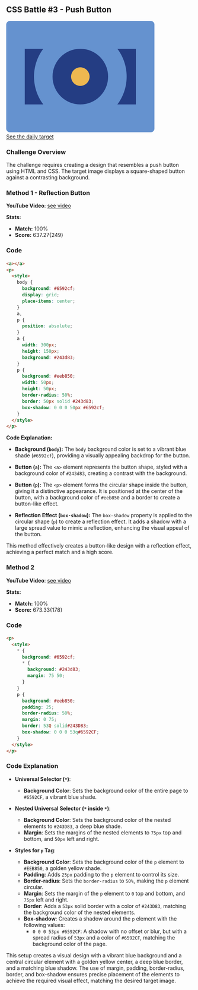 ## CSS Battle #3 - Push Button

![picture of daily target](./images/03.png)  
[See the daily target](https://cssbattle.dev/play/3)

### Challenge Overview

The challenge requires creating a design that resembles a push button using HTML and CSS. The target image displays a square-shaped button against a contrasting background.

### Method 1 - Reflection Button

**YouTube Video**: [see video](https://www.youtube.com/watch?v=sg5pY_UA6AM)

**Stats:**

- **Match:** 100%
- **Score:** 637.27{249}

### Code

```html
<a></a>
<p>
  <style>
    body {
      background: #6592cf;
      display: grid;
      place-items: center;
    }
    a,
    p {
      position: absolute;
    }
    a {
      width: 300px;
      height: 150px;
      background: #243d83;
    }
    p {
      background: #eeb850;
      width: 50px;
      height: 50px;
      border-radius: 50%;
      border: 50px solid #243d83;
      box-shadow: 0 0 0 50px #6592cf;
    }
  </style>
</p>
```

**Code Explanation:**

- **Background (`body`):** The `body` background color is set to a vibrant blue shade (`#6592cf`), providing a visually appealing backdrop for the button.

- **Button (`a`):** The `<a>` element represents the button shape, styled with a background color of `#243d83`, creating a contrast with the background.

- **Button (`p`):** The `<p>` element forms the circular shape inside the button, giving it a distinctive appearance. It is positioned at the center of the button, with a background color of `#eeb850` and a border to create a button-like effect.

- **Reflection Effect (`box-shadow`):** The `box-shadow` property is applied to the circular shape (`p`) to create a reflection effect. It adds a shadow with a large spread value to mimic a reflection, enhancing the visual appeal of the button.

This method effectively creates a button-like design with a reflection effect, achieving a perfect match and a high score.

### Method 2

**YouTube Video**: [see video](https://www.youtube.com/watch?v=AzTLd7KipZs)

**Stats:**

- **Match:** 100%
- **Score:** 673.33{178}

### Code

```html
<p>
  <style>
    * {
      background: #6592cf;
      * {
        background: #243d83;
        margin: 75 50;
      }
    }
    p {
      background: #eeb850;
      padding: 25;
      border-radius: 50%;
      margin: 0 75;
      border: 53Q solid#243D83;
      box-shadow: 0 0 0 53q#6592CF;
    }
  </style>
</p>
```

### Code Explanation

- **Universal Selector (`*`)**:

  - **Background Color**: Sets the background color of the entire page to `#6592CF`, a vibrant blue shade.

- **Nested Universal Selector (`*` inside `*`)**:

  - **Background Color**: Sets the background color of the nested elements to `#243D83`, a deep blue shade.
  - **Margin**: Sets the margins of the nested elements to `75px` top and bottom, and `50px` left and right.

- **Styles for `p` Tag**:
  - **Background Color**: Sets the background color of the `p` element to `#EEB850`, a golden yellow shade.
  - **Padding**: Adds `25px` padding to the `p` element to control its size.
  - **Border-radius**: Sets the `border-radius` to `50%`, making the `p` element circular.
  - **Margin**: Sets the margin of the `p` element to `0` top and bottom, and `75px` left and right.
  - **Border**: Adds a `53px` solid border with a color of `#243D83`, matching the background color of the nested elements.
  - **Box-shadow**: Creates a shadow around the `p` element with the following values:
    - `0 0 0 53px #6592CF`: A shadow with no offset or blur, but with a spread radius of `53px` and a color of `#6592CF`, matching the background color of the page.

This setup creates a visual design with a vibrant blue background and a central circular element with a golden yellow center, a deep blue border, and a matching blue shadow. The use of margin, padding, border-radius, border, and box-shadow ensures precise placement of the elements to achieve the required visual effect, matching the desired target image.
